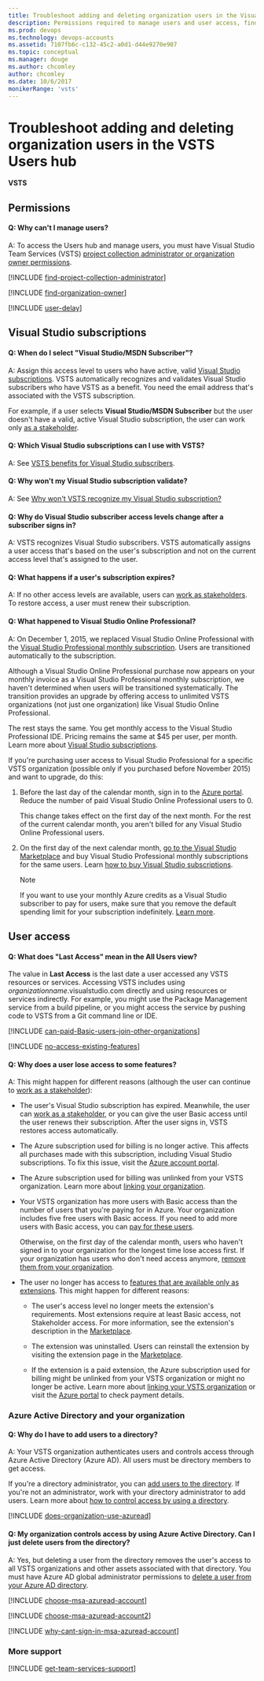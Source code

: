 ```yaml
---
title: Troubleshoot adding and deleting organization users in the Visual Studio Team Services Users hub
description: Permissions required to manage users and user access, find project collection administrator or organization owner, and manage Visual Studio subscriptions.
ms.prod: devops
ms.technology: devops-accounts
ms.assetid: 7107fb6c-c132-45c2-a0d1-d44e9270e907
ms.topic: conceptual
ms.manager: douge
ms.author: chcomley
author: chcomley
ms.date: 10/6/2017
monikerRange: 'vsts'
---
```



# Troubleshoot adding and deleting organization users in the VSTS Users hub

**VSTS**

## Permissions 

#### Q: Why can't I manage users?

A: To access the Users hub and manage users, you must have Visual Studio Team Services (VSTS)
[project collection administrator or organization owner permissions](#find-owner).


<a name="find-owner"></a>

[!INCLUDE [find-project-collection-administrator](../../_shared/qa-find-project-collection-administrator.md)]

[!INCLUDE [find-organization-owner](../../_shared/qa-find-organization-owner.md)]


<a name="users-delay"></a>

[!INCLUDE [user-delay](../../_shared/qa-user-delay.md)]


## Visual Studio subscriptions

<a name="MSDNSubscriber"></a>

#### Q: When do I select "Visual Studio/MSDN Subscriber"?

A: Assign this access level to users who have active, valid [Visual Studio subscriptions](#EligibleMSDNSubscriptions). VSTS automatically recognizes and validates Visual Studio subscribers who have VSTS as a benefit. You need the email address that's associated with the VSTS subscription. 

For example, if a user selects **Visual Studio/MSDN Subscriber** but the user doesn't have a valid, active Visual Studio subscription, the user can work only [as a stakeholder](../../organizations/security/get-started-stakeholder.md).

<a name="EligibleMSDNSubscriptions"></a>

#### Q: Which Visual Studio subscriptions can I use with VSTS?

A:  See [VSTS benefits for Visual Studio subscribers](https://docs.microsoft.com/visualstudio/subscriptions/vs-vsts).

<a name="enterprise-professional"></a>

<a name="ValidateMSDNSubscription"></a>

#### Q: Why won't my Visual Studio subscription validate?

A: See [Why won't VSTS recognize my Visual Studio subscription?](https://docs.microsoft.com/visualstudio/subscriptions/vs-alternate-identity#faq)

<a name="why-access-changed"></a>

#### Q: Why do Visual Studio subscriber access levels change after a subscriber signs in?

A: VSTS recognizes Visual Studio subscribers. VSTS automatically assigns a user access that's based on the user's subscription and not on the current access level that's assigned to the user.

<a name="subscription-expired"></a>

#### Q: What happens if a user's subscription expires?

A: If no other access levels are available, users can [work as stakeholders](../../organizations/security/get-started-stakeholder.md). To restore access, a user must renew their subscription.

<a name="extension-transition"></a>

#### Q: What happened to Visual Studio Online Professional?

A: On December 1, 2015, we replaced Visual Studio Online Professional with the [Visual Studio Professional monthly subscription](https://marketplace.visualstudio.com/items/ms.vs-professional-monthly). Users are transitioned automatically to the subscription.

Although a Visual Studio Online Professional purchase now appears on your monthly invoice as a Visual Studio Professional monthly subscription, we haven't determined when users will be transitioned systematically. The transition provides an upgrade by offering access to unlimited VSTS organizations (not just one organization) like Visual Studio Online Professional. 

The rest stays the same. You get monthly access to the Visual Studio Professional IDE. Pricing remains the same at $45 per user, per month. Learn more about [Visual Studio subscriptions](https://visualstudio.microsoft.com/products/how-to-buy-vs).

If you're purchasing user access to Visual Studio Professional for a specific VSTS organization (possible only if you purchased before November 2015) and want to upgrade, do this:
	
1. Before the last day of the calendar month, sign in to the [Azure portal](https://portal.azure.com). Reduce the number of paid Visual Studio Online Professional users to 0. 

	This change takes effect on the first day of the next month. For the rest of the current calendar month, you aren't billed for any Visual Studio Online Professional users.

1. On the first day of the next calendar month, [go to the Visual Studio Marketplace](https://marketplace.visualstudio.com/items/ms.vs-professional-monthly) and buy Visual Studio Professional monthly subscriptions for the same users. Learn [how to buy Visual Studio subscriptions](https://docs.microsoft.com/visualstudio/subscriptions/vscloud-overview).

	> [!NOTE]
	> If you want to use your monthly Azure credits as a Visual Studio subscriber to pay for users, make sure that you remove the default spending limit for your subscription indefinitely. [Learn more](../billing/vsts-billing-faq.md).


## User access

#### Q: What does "Last Access" mean in the All Users view?

The value in **Last Access** is the last date a user accessed any VSTS resources or services. Accessing VSTS includes using *organizationname*.visualstudio.com directly and using resources or services indirectly. For example, you might use the Package Management service from a build pipeline, or you might access the service by pushing code to VSTS from a Git command line or IDE.

<a name="paid-basic-access-join-other-organizations"></a>

[!INCLUDE [can-paid-Basic-users-join-other-organizations](../../_shared/qa-can-paid-basic-users-join-other-organizations.md)]

<a name="feature-access"></a>

[!INCLUDE [no-access-existing-features](../../_shared/qa-no-access-existing-features.md)]

<a name="stopped-features"></a>

#### Q: Why does a user lose access to some features?

A: This might happen for different reasons (although the user can continue to [work as a stakeholder](../../organizations/security/get-started-stakeholder.md)):

*	The user's Visual Studio subscription has expired. Meanwhile, the user can [work as a stakeholder](../../organizations/security/get-started-stakeholder.md), or you can give the user Basic access until the user renews their subscription. After the user signs in, VSTS restores access automatically.

*	The Azure subscription used for billing is no longer active. This affects all purchases made with this subscription, including Visual Studio subscriptions. To fix this issue, visit the [Azure account portal](https://portal.azure.com).

*	The Azure subscription used for billing was unlinked from your VSTS organization. Learn more about [linking your organization](../../billing/set-up-billing-for-your-organization-vs.md).

*	Your VSTS organization has more users with Basic access than the number of users that you're paying for in Azure. Your organization includes five free users with Basic access. If you need to add more users with Basic access, you can [pay for these users](../../billing/buy-basic-access-add-users.md). 

	Otherwise, on the first day of the calendar month, users who haven't signed in to your organization for the longest time lose access first. If your organization has users who don't need access anymore, [remove them from your organization](delete-organization-users.md).

*	The user no longer has access to [features that are available only as extensions](https://visualstudio.microsoft.com/team-services/compare-features/). This might happen for different reasons:

	*	The user's access level no longer meets the extension's requirements. Most extensions require at least Basic access, not Stakeholder access. For more information, see the extension's description in the [Marketplace](https://marketplace.visualstudio.com).

	*	The extension was uninstalled. Users can reinstall the extension by visiting the extension page in the [Marketplace](https://marketplace.visualstudio.com).

	*	If the extension is a paid extension, the Azure subscription used for billing might be unlinked from your VSTS organization or might no longer be active. Learn more about [linking your VSTS organization](../../billing/set-up-billing-for-your-organization-vs.md) or visit the [Azure portal](https://account.windowsazure.com/subscriptions) to check payment details.


###	Azure Active Directory and your organization

<a name="AddUserDirectory"></a>

#### Q: Why do I have to add users to a directory?

A: Your VSTS organization authenticates users and controls access through Azure Active Directory (Azure AD). All users must be directory members to get access.

If you're a directory administrator, you can [add users to the directory](https://msdn.microsoft.com/library/azure/hh967632.aspx). If you're not an administrator, work with your directory administrator to add users. Learn more about [how to control access by using a directory](access-with-azure-ad.md).

<a name="ConnectedDirectory"></a>

[!INCLUDE [does-organization-use-azuread](../../_shared/qa-does-organization-use-azuread.md)]

<a name="DeleteFromDirectory"></a>

#### Q: My organization controls access by using Azure Active Directory. Can I just delete users from the directory?

A: Yes, but deleting a user from the directory removes the user's access to all VSTS organizations and other assets associated with that directory. You must have Azure AD global administrator permissions to [delete a user from your Azure AD directory](delete-users-from-services-aad.md).

<a name="ChooseOrgAcctMSAcct"></a>

[!INCLUDE [choose-msa-azuread-account](../../_shared/qa-choose-msa-azuread-account.md)]

[!INCLUDE [choose-msa-azuread-account2](../../_shared/qa-choose-msa-azuread-account2.md)]

[!INCLUDE [why-cant-sign-in-msa-azuread-account](../../_shared/qa-why-cant-sign-in-msa-azuread-account.md)]


###	More support

[!INCLUDE [get-team-services-support](../../_shared/qa-get-vsts-support.md)]

